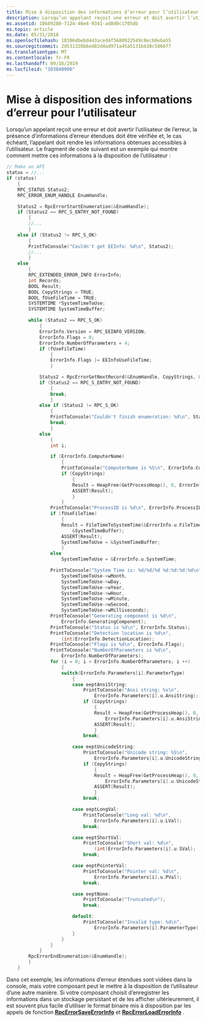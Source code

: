 ```yaml
---
title: Mise à disposition des informations d’erreur pour l’utilisateur
description: Lorsqu’un appelant reçoit une erreur et doit avertir l’utilisateur de l’erreur, la présence d’informations d’erreur étendues doit être vérifiée et, le cas échéant, l’appelant doit rendre les informations obtenues accessibles à l’utilisateur.
ms.assetid: 18689280-7124-46e4-9341-ad8d0c1705db
ms.topic: article
ms.date: 05/31/2018
ms.openlocfilehash: 18386dbebd443aced4f5680922549c0ecb0eba55
ms.sourcegitcommit: 2d531328b6ed82d4ad971a45a5131b430c5866f7
ms.translationtype: MT
ms.contentlocale: fr-FR
ms.lasthandoff: 09/16/2019
ms.locfileid: "103840906"
---
```

# <a name="making-error-information-available-to-the-user"></a>Mise à disposition des informations d’erreur pour l’utilisateur

Lorsqu’un appelant reçoit une erreur et doit avertir l’utilisateur de l’erreur, la présence d’informations d’erreur étendues doit être vérifiée et, le cas échéant, l’appelant doit rendre les informations obtenues accessibles à l’utilisateur. Le fragment de code suivant est un exemple qui montre comment mettre ces informations à la disposition de l’utilisateur :


```C++
// Make an API
status = //...
if (status)
    {
    RPC_STATUS Status2;
    RPC_ERROR_ENUM_HANDLE EnumHandle;

    Status2 = RpcErrorStartEnumeration(&EnumHandle);
    if (Status2 == RPC_S_ENTRY_NOT_FOUND)
        {
        //...
        }
    else if (Status2 != RPC_S_OK)
        {
        PrintToConsole("Couldn't get EEInfo: %d\n", Status2);
        //...
        }
    else
        {
        RPC_EXTENDED_ERROR_INFO ErrorInfo;
        int Records;
        BOOL Result;
        BOOL CopyStrings = TRUE;
        BOOL fUseFileTime = TRUE;
        SYSTEMTIME *SystemTimeToUse;
        SYSTEMTIME SystemTimeBuffer;

        while (Status2 == RPC_S_OK)
            {
            ErrorInfo.Version = RPC_EEINFO_VERSION;
            ErrorInfo.Flags = 0;
            ErrorInfo.NumberOfParameters = 4;
            if (fUseFileTime)
                {
                ErrorInfo.Flags |= EEInfoUseFileTime;
                }

            Status2 = RpcErrorGetNextRecord(&EnumHandle, CopyStrings, &ErrorInfo);
            if (Status2 == RPC_S_ENTRY_NOT_FOUND)
                {
                break;
                }
            else if (Status2 != RPC_S_OK)
                {
                PrintToConsole("Couldn't finish enumeration: %d\n", Status2);
                break;
                }
            else
                {
                int i;

                if (ErrorInfo.ComputerName)
                    {
                    PrintToConsole("ComputerName is %S\n", ErrorInfo.ComputerName);
                    if (CopyStrings)
                        {
                        Result = HeapFree(GetProcessHeap(), 0, ErrorInfo.ComputerName);
                        ASSERT(Result);
                        }
                    }
                PrintToConsole("ProcessID is %d\n", ErrorInfo.ProcessID);
                if (fUseFileTime)
                    {
                    Result = FileTimeToSystemTime(&ErrorInfo.u.FileTime, 
                        &SystemTimeBuffer);
                    ASSERT(Result);
                    SystemTimeToUse = &SystemTimeBuffer;
                    }
                else
                    SystemTimeToUse = &ErrorInfo.u.SystemTime;

                PrintToConsole("System Time is: %d/%d/%d %d:%d:%d:%d\n", 
                    SystemTimeToUse->wMonth,
                    SystemTimeToUse->wDay,
                    SystemTimeToUse->wYear,
                    SystemTimeToUse->wHour,
                    SystemTimeToUse->wMinute,
                    SystemTimeToUse->wSecond,
                    SystemTimeToUse->wMilliseconds);
                PrintToConsole("Generating component is %d\n", 
                    ErrorInfo.GeneratingComponent);
                PrintToConsole("Status is %d\n", ErrorInfo.Status);
                PrintToConsole("Detection location is %d\n", 
                    (int)ErrorInfo.DetectionLocation);
                PrintToConsole("Flags is %d\n", ErrorInfo.Flags);
                PrintToConsole("NumberOfParameters is %d\n", 
                    ErrorInfo.NumberOfParameters);
                for (i = 0; i < ErrorInfo.NumberOfParameters; i ++)
                    {
                    switch(ErrorInfo.Parameters[i].ParameterType)
                        {
                        case eeptAnsiString:
                            PrintToConsole("Ansi string: %s\n", 
                                ErrorInfo.Parameters[i].u.AnsiString);
                            if (CopyStrings)
                                {
                                Result = HeapFree(GetProcessHeap(), 0, 
                                    ErrorInfo.Parameters[i].u.AnsiString);
                                ASSERT(Result);
                                }
                            break;

                        case eeptUnicodeString:
                            PrintToConsole("Unicode string: %S\n", 
                                ErrorInfo.Parameters[i].u.UnicodeString);
                            if (CopyStrings)
                                {
                                Result = HeapFree(GetProcessHeap(), 0, 
                                    ErrorInfo.Parameters[i].u.UnicodeString);
                                ASSERT(Result);
                                }
                            break;

                        case eeptLongVal:
                            PrintToConsole("Long val: %d\n", 
                                ErrorInfo.Parameters[i].u.LVal);
                            break;

                        case eeptShortVal:
                            PrintToConsole("Short val: %d\n", 
                                (int)ErrorInfo.Parameters[i].u.SVal);
                            break;

                        case eeptPointerVal:
                            PrintToConsole("Pointer val: %d\n", 
                                ErrorInfo.Parameters[i].u.PVal);
                            break;

                        case eeptNone:
                            PrintToConsole("Truncated\n");
                            break;

                        default:
                            PrintToConsole("Invalid type: %d\n", 
                                ErrorInfo.Parameters[i].ParameterType);
                        }
                    }
                }
            }
        RpcErrorEndEnumeration(&EnumHandle);
        }
    }
```



Dans cet exemple, les informations d’erreur étendues sont vidées dans la console, mais votre composant peut le mettre à la disposition de l’utilisateur d’une autre manière. Si votre composant choisit d’enregistrer les informations dans un stockage persistant et de les afficher ultérieurement, il est souvent plus facile d’utiliser le format binaire mis à disposition par les appels de fonction [**RpcErrorSaveErrorInfo**](/windows/desktop/api/Rpcasync/nf-rpcasync-rpcerrorsaveerrorinfo) et [**RpcErrorLoadErrorInfo**](/windows/desktop/api/Rpcasync/nf-rpcasync-rpcerrorloaderrorinfo) .

 

 




